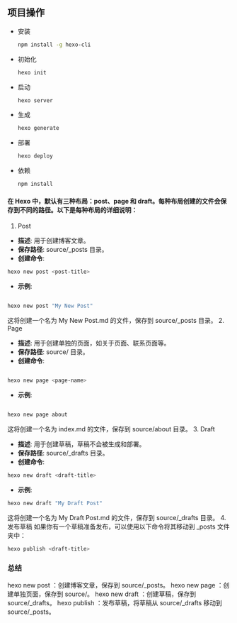 ## 项目操作

- 安装
    ```bash
    npm install -g hexo-cli  
  ```

- 初始化
    ```bash
    hexo init  
  ```

- 启动
    ```bash
    hexo server
    ```
- 生成

    ```bash
    hexo generate
    ```
- 部署

    ```bash
    hexo deploy
    ```
  
- 依赖

    ```bash
    npm install
    ```

#### 在 Hexo 中，默认有三种布局：post、page 和 draft。每种布局创建的文件会保存到不同的路径。以下是每种布局的详细说明：

1. Post
- **描述**: 用于创建博客文章。
- **保存路径**: source/_posts 目录。
- **创建命令**:
```bash
hexo new post <post-title>
```
- **示例**:
```bash

hexo new post "My New Post"
```
这将创建一个名为 My New Post.md 的文件，保存到 source/_posts 目录。
2. Page
- **描述**: 用于创建单独的页面，如关于页面、联系页面等。
- **保存路径**: source/<page-name> 目录。
- **创建命令**:
```bash

hexo new page <page-name>
```
- **示例**:
```bash

hexo new page about
```
这将创建一个名为 index.md 的文件，保存到 source/about 目录。
3. Draft

- **描述**: 用于创建草稿，草稿不会被生成和部署。
- **保存路径**: source/_drafts 目录。
- **创建命令**:
```bash
hexo new draft <draft-title>
```
- **示例**:
```bash
hexo new draft "My Draft Post"
```
这将创建一个名为 My Draft Post.md 的文件，保存到 source/_drafts 目录。
4. 发布草稿
如果你有一个草稿准备发布，可以使用以下命令将其移动到 _posts 文件夹中：

```bash
hexo publish <draft-title>
```
### 总结
hexo new post <post-title>：创建博客文章，保存到 source/_posts。
hexo new page <page-name>：创建单独页面，保存到 source/<page-name>。
hexo new draft <draft-title>：创建草稿，保存到 source/_drafts。
hexo publish <draft-title>：发布草稿，将草稿从 source/_drafts 移动到 source/_posts。
